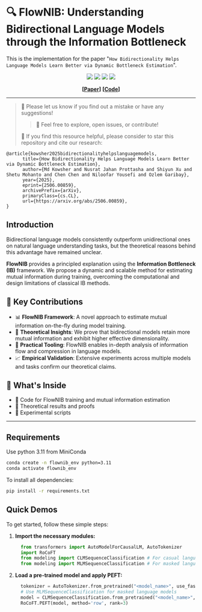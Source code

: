 # 🔍 FlowNIB: Understanding Bidirectional Language Models through the Information Bottleneck

This is the implementation for the paper "`How Bidirectionality Helps Language Models Learn Better via Dynamic Bottleneck Estimation`".



<div align="center">

![](https://img.shields.io/github/last-commit/Kowsher/BidiVsUniLM?color=green)
![](https://img.shields.io/github/stars/Kowsher/BidiVsUniLM?color=yellow)
![](https://img.shields.io/github/forks/Kowsher/BidiVsUniLM?color=lightblue)
![](https://img.shields.io/badge/PRs-Welcome-green)

</div>

<div align="center">

**[<a href="https://arxiv.org/abs/2506.00859">Paper</a>]**
**[<a href="http://github.com/Kowsher/BidiVsUniLM">Code</a>]**


</div>

---
>
> 🙋 Please let us know if you find out a mistake or have any suggestions!
>
>> 🧰 Feel free to explore, open issues, or contribute!
> 
> 🌟 If you find this resource helpful, please consider to star this repository and cite our research:

```
@article{kowsher2025bidirectionalityhelpslanguagemodels,
      title={How Bidirectionality Helps Language Models Learn Better via Dynamic Bottleneck Estimation}, 
      author={Md Kowsher and Nusrat Jahan Prottasha and Shiyun Xu and Shetu Mohanto and Chen Chen and Niloofar Yousefi and Ozlem Garibay},
      year={2025},
      eprint={2506.00859},
      archivePrefix={arXiv},
      primaryClass={cs.CL},
      url={https://arxiv.org/abs/2506.00859}, 
}
```

## Introduction
Bidirectional language models consistently outperform unidirectional ones on natural language understanding tasks, but the theoretical reasons behind this advantage have remained unclear.

**FlowNIB** provides a principled explanation using the **Information Bottleneck (IB)** framework. We propose a dynamic and scalable method for estimating mutual information during training, overcoming the computational and design limitations of classical IB methods.

## 🌟 Key Contributions

- 📊 **FlowNIB Framework**: A novel approach to estimate mutual information on-the-fly during model training.
- 🧠 **Theoretical Insights**: We prove that bidirectional models retain more mutual information and exhibit higher effective dimensionality.
- 🧰 **Practical Tooling**: FlowNIB enables in-depth analysis of information flow and compression in language models.
- 📈 **Empirical Validation**: Extensive experiments across multiple models and tasks confirm our theoretical claims.

## 📎 What's Inside

- 📁 Code for FlowNIB training and mutual information estimation  
- 📄 Theoretical results and proofs  
- 🧪 Experimental scripts
---

## Requirements
Use python 3.11 from MiniConda
```bash
conda create -n flownib_env python=3.11
conda activate flownib_env
```
To install all dependencies:
```bash
pip install -r requirements.txt
```

## Quick Demos

To get started, follow these simple steps:

1. **Import the necessary modules:**

    ```python
      from transformers import AutoModelForCausalLM, AutoTokenizer
      import RoCoFT
      from modeling import CLMSequenceClassification # For casual language models
      from modeling import MLMSequenceClassification # For masked language models
    ```

2. **Load a pre-trained model and apply PEFT:**

    ```python
      tokenizer = AutoTokenizer.from_pretrained("<model_name>", use_fast=False)
      # Use MLMSequenceClassification for masked language models
      model = CLMSequenceClassification.from_pretrained("<model_name>", num_labels=<number_of_labels>).to('cuda')
      RoCoFT.PEFT(model, method='row', rank=3) 
    ```


